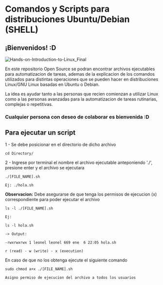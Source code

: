 # Comandos y Scripts para distribuciones Ubuntu/Debian (SHELL)

## ¡Bienvenidos! :D

![Hands-on-Introduction-to-Linux_Final](https://user-images.githubusercontent.com/48606307/212501298-04f89397-760b-435f-b533-ce23b1d54967.png)


En este repositorio Open Source se podran encontrar archivos ejecutables para automatizacion de tareas, ademas de la
explicacion de los comandos utilizados para distintas operaciones que se pueden hacer en distribuciones 
Linux/GNU Linux basadas en Ubuntu o Debian.

La idea es ayudar tanto a las personas que recien comienzan a utilizar Linux como a las personas avanzadas para la automatizacion de tareas rutinarias,
complejas o repetitivas.

### Cualquier persona con deseo de colaborar es bienvenida :D










## Para ejecutar un script

1 - Se debe posicionar en el directorio de dicho archivo

    cd Directory/
  
2 - Ingrese por terminal el nombre el archivo ejecutable anteponiendo './', presione enter y el archivo se ejecutara

    ./[FILE_NAME].sh
  
    Ej: ./hola.sh

**Observacion:** Debe asegurarse de que tenga los permisos de ejecucion (x) correspondiente para poder ejecutar el archivo
    
    ls -l ./[FILE_NAME].sh
    
    Ej:
    
    ls -l hola.sh
    
    -> Output:
    
    -rwxrwxrwx 1 leonel leonel 669 ene  6 22:05 hola.sh
    
    r (read) - w (write) - x (execution)
En caso de que no los obtenga ejecute el siguiente comando
    
    sudo chmod a+x ./[FILE_NAME].sh
    
    Asigno permiso de ejecucion del archivo a todos los usuarios 
